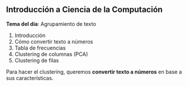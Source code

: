 ## Introducción a Ciencia de la Computación

**Tema del día**: Agrupamiento de texto

1. Introducción
2. Cómo convertir texto a números
3. Tabla de frecuencias
4. Clustering de columnas (PCA)
5. Clustering de filas

Para hacer el clustering, queremos **convertir texto a números** en base a sus características.